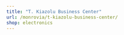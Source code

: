 ```yaml
---
title: "T. Kiazolu Business Center"
url: /monrovia/t-kiazolu-business-center/
shop: electronics
---
```

